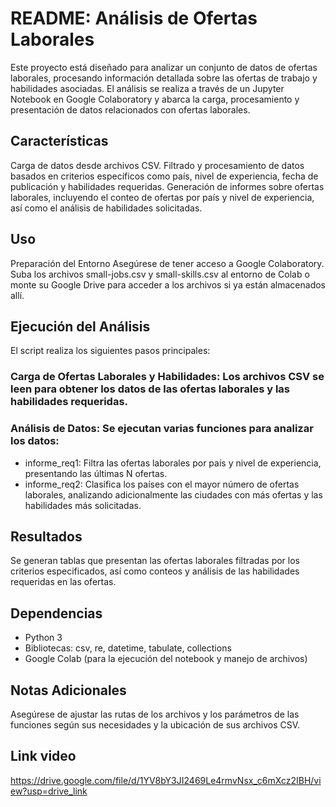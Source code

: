 # README: Análisis de Ofertas Laborales
Este proyecto está diseñado para analizar un conjunto de datos de ofertas laborales, procesando información detallada sobre las ofertas de trabajo y habilidades asociadas. El análisis se realiza a través de un Jupyter Notebook en Google Colaboratory y abarca la carga, procesamiento y presentación de datos relacionados con ofertas laborales.

## Características
Carga de datos desde archivos CSV.
Filtrado y procesamiento de datos basados en criterios específicos como país, nivel de experiencia, fecha de publicación y habilidades requeridas.
Generación de informes sobre ofertas laborales, incluyendo el conteo de ofertas por país y nivel de experiencia, así como el análisis de habilidades solicitadas.
## Uso
Preparación del Entorno
Asegúrese de tener acceso a Google Colaboratory.
Suba los archivos small-jobs.csv y small-skills.csv al entorno de Colab o monte su Google Drive para acceder a los archivos si ya están almacenados allí.
## Ejecución del Análisis
El script realiza los siguientes pasos principales:

### Carga de Ofertas Laborales y Habilidades: Los archivos CSV se leen para obtener los datos de las ofertas laborales y las habilidades requeridas.

### Análisis de Datos: Se ejecutan varias funciones para analizar los datos:

- informe_req1: Filtra las ofertas laborales por país y nivel de experiencia, presentando las últimas N ofertas.
- informe_req2: Clasifica los países con el mayor número de ofertas laborales, analizando adicionalmente las ciudades con más ofertas y las habilidades más solicitadas.
## Resultados
Se generan tablas que presentan las ofertas laborales filtradas por los criterios especificados, así como conteos y análisis de las habilidades requeridas en las ofertas.
## Dependencias
- Python 3
- Bibliotecas: csv, re, datetime, tabulate, collections
- Google Colab (para la ejecución del notebook y manejo de archivos)
## Notas Adicionales
Asegúrese de ajustar las rutas de los archivos y los parámetros de las funciones según sus necesidades y la ubicación de sus archivos CSV.
## Link video 
https://drive.google.com/file/d/1YV8bY3JI2469Le4rmvNsx_c6mXcz2IBH/view?usp=drive_link
